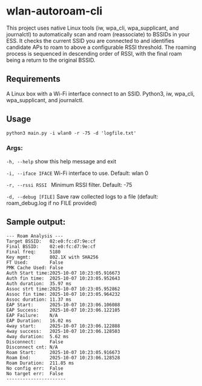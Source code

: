 # wlan-autoroam-cli
This project uses native Linux tools (iw, wpa_cli, wpa_supplicant, and journalctl) to automatically scan and roam (reassociate) to BSSIDs in your ESS. It checks the current SSID you are connected to and identifies candidate APs to roam to above a configurable RSSI threshold. The roaming process is sequenced in descending order of RSSI, with the final roam being a return to the original BSSID.

## Requirements
A Linux box with a Wi-Fi interface connect to an SSID. Python3, iw, wpa_cli, wpa_supplicant, and journalctl.

## Usage
 `python3 main.py -i wlan0 -r -75 -d 'logfile.txt'`
 
 ### Args:
 
  `-h, --help`          show this help message and exit
  
  `-i, --iface IFACE`   Wi-Fi interface to use. Default: wlan 0
  
  `-r, --rssi RSSI `    Minimum RSSI filter. Default: -75
  
  `-d, --debug [FILE]`  Save raw collected logs to a file (default: roam_debug.log if no FILE provided)

## Sample output:

```
--- Roam Analysis ---
Target BSSID:   02:e0:fc:d7:9e:cf
Final BSSID:    02:e0:fc:d7:9e:cf
Final freq:     5180
Key mgmt:       802.1X with SHA256
FT Used:        False
PMK Cache Used: False
Auth Start time:2025-10-07 10:23:05.916673
Auth fin time:  2025-10-07 10:23:05.952643
Auth duration:  35.97 ms
Assoc strt time:2025-10-07 10:23:05.952862
Assoc fin time: 2025-10-07 10:23:05.964232
Assoc duration: 11.37 ms
EAP Start:      2025-10-07 10:23:06.106088
EAP Success:    2025-10-07 10:23:06.122105
EAP Failure:    N/A
EAP Duration:   16.02 ms
4way start:     2025-10-07 10:23:06.122888
4way success:   2025-10-07 10:23:06.128503
4way duration:  5.62 ms
Disconnect:     False
Disconnect cnt: N/A
Roam Start:     2025-10-07 10:23:05.916673
Roam End:       2025-10-07 10:23:06.128528
Roam Duration:  211.85 ms
No config err:  False
No target err:  False
----------------------
```
